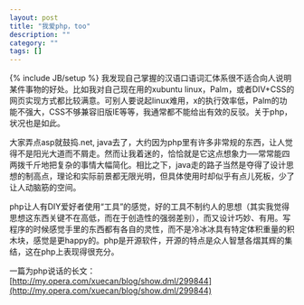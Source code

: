 ```yaml
---
layout: post
title: "我爱php，too"
description: ""
category: ""
tags: []
---
```

{% include JB/setup %}
我发现自己掌握的汉语口语词汇体系很不适合向人说明某件事物的好处。比如我对自己现在用的xubuntu linux，Palm，或者DIV+CSS的网页实现方式都比较满意。可别人要说起linux难用，x的执行效率低，Palm的功能不强大，CSS不够兼容旧版IE等等，我通常都不能给出有效的反驳。关于php，状况也是如此。

大家弄点asp就鼓捣.net, java去了，大约因为php里有许多非常规的东西，让人觉得不是阳光大道而不屑走。然而让我着迷的，恰恰就是它这点想象力──常常能四两拨千斤地把复杂的事情大幅简化。相比之下，java走的路子当然是夺得了设计思想的制高点，理论和实际前景都无限光明，但具体使用时却似乎有点儿死板，少了让人动脑筋的空间。

php让人有DIY爱好者使用“工具”的感觉，好的工具不制约人的思想（其实我觉得思想这东西关键不在高低，而在于创造性的强弱差别），而又设计巧妙、有用。写程序的时候感觉手里的东西都有各自的灵性，而不是冷冰冰具有特定体积重量的积木块，感觉是更happy的。php是开源软件，开源的特点是众人智慧各熠其辉的集结，这在php上表现得很充分。

一篇为php说话的长文：
[http://my.opera.com/xuecan/blog/show.dml/299844](http://my.opera.com/xuecan/blog/show.dml/299844)